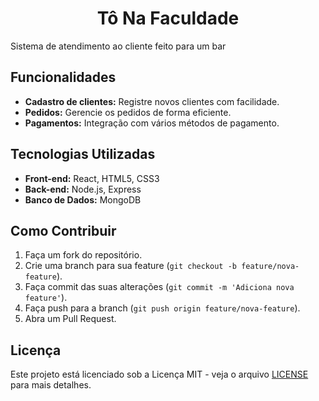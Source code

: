<h1 align="center">Tô Na Faculdade</h1>

Sistema de atendimento ao cliente feito para um bar

## Funcionalidades

- **Cadastro de clientes:** Registre novos clientes com facilidade.
- **Pedidos:** Gerencie os pedidos de forma eficiente.
- **Pagamentos:** Integração com vários métodos de pagamento.

## Tecnologias Utilizadas

- **Front-end:** React, HTML5, CSS3
- **Back-end:** Node.js, Express
- **Banco de Dados:** MongoDB

## Como Contribuir

1. Faça um fork do repositório.
2. Crie uma branch para sua feature (`git checkout -b feature/nova-feature`).
3. Faça commit das suas alterações (`git commit -m 'Adiciona nova feature'`).
4. Faça push para a branch (`git push origin feature/nova-feature`).
5. Abra um Pull Request.

## Licença

Este projeto está licenciado sob a Licença MIT - veja o arquivo [LICENSE](LICENSE) para mais detalhes.
